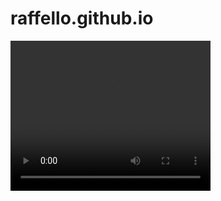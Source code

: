 # raffello.github.io

<video width="320" height="240" controls="controls">
<source src="/video/202002/IMG_9260.MOV" type="video/MOV">
Your browser does not support the video tag.
</video>
